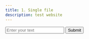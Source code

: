 ```yaml
---
title: 1. Single file
description: test website
---
```


<input id="text-input" type="text" placeholder="Enter your text">
<button onclick="submitText()">Submit</button>
<div id="results"></div>

<script>
  async function submitText() {
    const input = document.getElementById("text-input").value;

    const response = await fetch("https://tilschmittulms-minimal.hf.space/api/predict", {
      method: "POST",
      headers: { "Content-Type": "application/json" },
      body: JSON.stringify({ data: [input] })
    });

    const json = await response.json();
    const result = json.data[0]; // Assuming the output is a single string
    document.getElementById("results").innerHTML = `<p>Result: ${result}</p>`;
  }
</script>
